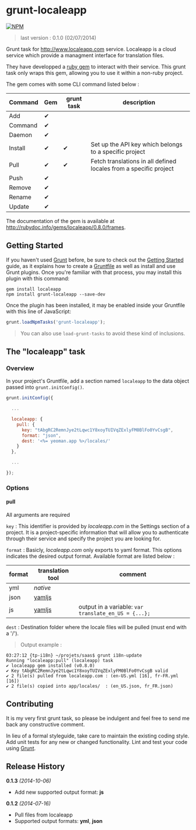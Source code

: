 # grunt-localeapp

[![NPM](https://nodei.co/npm/grunt-localeapp.png)](https://nodei.co/npm/grunt-localeapp/)

> last version : 0.1.0 (02/07/2014)

Grunt task for http://www.localeapp.com service. Localeapp is a cloud service which provide a managment 
interface for translation files. 

They have developped a [ruby gem](https://rubygems.org/gems/localeapp) to interact with their service. 
This grunt task only wraps this gem, allowing you to use it within a non-ruby project.

The gem comes with some CLI command listed below :

Command | Gem | grunt task | description
------- | --- | ---------- | ------------
Add     |  ✔  |            |
Command |  ✔  |            |
Daemon  |  ✔  |            |
Install |  ✔  |     ✔      | Set up the API key which belongs to a specific project
Pull    |  ✔  |     ✔      | Fetch translations in all defined locales from a specific project
Push    |  ✔  |            |
Remove  |  ✔  |            |
Rename  |  ✔  |            |
Update  |  ✔  |            |

The documentation of the gem is available at http://rubydoc.info/gems/localeapp/0.8.0/frames.

## Getting Started

If you haven't used [Grunt](http://gruntjs.com/) before, be sure to check out the [Getting Started](http://gruntjs.com/getting-started) guide, as it explains how to create a [Gruntfile](http://gruntjs.com/sample-gruntfile) as well as install and use Grunt plugins. Once you're familiar with that process, you may install this plugin with this command:

```shell
gem install localeapp
npm install grunt-localeapp --save-dev
```

Once the plugin has been installed, it may be enabled inside your Gruntfile with this line of JavaScript:

```js
grunt.loadNpmTasks('grunt-localeapp');
```

> You can also use `load-grunt-tasks` to avoid these kind of inclusions.

## The "localeapp" task

### Overview
In your project's Gruntfile, add a section named `localeapp` to the data object passed into `grunt.initConfig()`.

```js
grunt.initConfig({

  ...

  localeapp: {
    pull: {
      key: "tAbgRC2RemnJye2tLqwc1Y8xoyTUIVqZExlyFM0BlFo0YvCsgB",
      format: "json",
      dest: '<%= yeoman.app %>/locales/'
    }
  },

  ...

});
```

### Options

#### pull

All arguments are required

`key` : This identifier is provided by _localeapp.com_ in the Settings section of a project. It is a
project-specific information that will allow you to authenticate through their service and specify 
the project you are looking for.

`format` : Basicly, _localeapp.com_ only exports to yaml format. This options indicates the desired
output format. Available format are listed below :

format | translation tool                               | comment
------ | ---------------------------------------------- | ----------------------------------------------------
yml    | _native_                                       |
json   | [yamljs](https://www.npmjs.org/package/yamljs) |
js     | [yamljs](https://www.npmjs.org/package/yamljs) | output in a variable: `var translate_en_US = {...};`

`dest` : Destination folder where the locale files will be pulled (must end with a '/').

> Output example :
 ```
 03:27:12 {tp-i18n} ~/projets/saas$ grunt i18n-update
 Running "localeapp:pull" (localeapp) task
 ✔ localeapp gem installed (v0.8.0)
 ✔ Key tAbgRC2RemnJye2tLqwc1Y8xoyTUIVqZExlyFM0BlFo0YvCsgB valid
 ✔ 2 file(s) pulled from localeapp.com : (en-US.yml [16], fr-FR.yml [16])
 ✔ 2 file(s) copied into app/locales/  : (en_US.json, fr_FR.json)
 ```

## Contributing

It is my very first grunt task, so please be indulgent and feel free to send me back any constructive comment.

In lieu of a formal styleguide, take care to maintain the existing coding style. Add unit tests for any new or changed functionality. Lint and test your code using [Grunt](http://gruntjs.com/).

## Release History

**0.1.3** _(2014-10-06)_

- Add new supported output format: **js**

**0.1.2** _(2014-07-16)_

- Pull files from localeapp
- Supported output formats: **yml**, **json**
